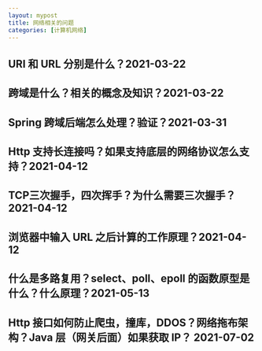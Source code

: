 ```yaml
---
layout: mypost
title: 网络相关的问题
categories: [计算机网络]
---
```


## URI 和 URL 分别是什么？2021-03-22

## 跨域是什么？相关的概念及知识？2021-03-22

## Spring 跨域后端怎么处理？验证？2021-03-31

## Http 支持长连接吗？如果支持底层的网络协议怎么支持？2021-04-12

## TCP三次握手，四次挥手？为什么需要三次握手？2021-04-12

## 浏览器中输入 URL 之后计算的工作原理？2021-04-12

## 什么是多路复用？select、poll、epoll 的函数原型是什么？什么原理？2021-05-13

## Http 接口如何防止爬虫，撞库，DDOS？网络拖布架构？Java 层（网关后面）如果获取 IP？ 2021-07-02